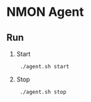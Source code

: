 NMON Agent
=========


Run
------------

1. Start

        ./agent.sh start

2. Stop

        ./agent.sh stop

